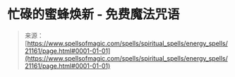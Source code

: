 <!--yml

category: 未分类

date: 2024-06-12 19:04:28

-->

# 忙碌的蜜蜂焕新 - 免费魔法咒语

> 来源：[https://www.spellsofmagic.com/spells/spiritual_spells/energy_spells/21161/page.html#0001-01-01](https://www.spellsofmagic.com/spells/spiritual_spells/energy_spells/21161/page.html#0001-01-01)
